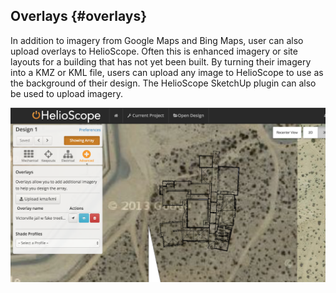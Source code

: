 ## Overlays {#overlays}

In addition to imagery from Google Maps and Bing Maps, user can also upload overlays to HelioScope. Often this is enhanced imagery or site layouts for a building that has not yet been built. By turning their imagery into a KMZ or KML file, users can upload any image to HelioScope to use as the background of their design. The HelioScope SketchUp plugin can also be used to upload imagery.

![../../../../../PaulGrana/Desktop/Screen%20Shot%202016-10-25%20at%](../assets/paulgranadesktopsc.png)
